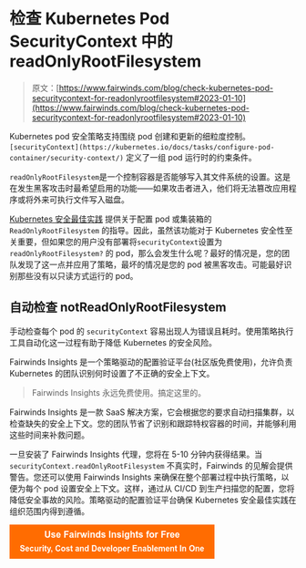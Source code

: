 # 检查 Kubernetes Pod SecurityContext 中的 readOnlyRootFilesystem

> 原文：[https://www.fairwinds.com/blog/check-kubernetes-pod-securitycontext-for-readonlyrootfilesystem#2023-01-10](https://www.fairwinds.com/blog/check-kubernetes-pod-securitycontext-for-readonlyrootfilesystem#2023-01-10)

 Kubernetes pod 安全策略支持围绕 pod 创建和更新的细粒度控制。 `[securityContext](https://kubernetes.io/docs/tasks/configure-pod-container/security-context/)` 定义了一组 pod 运行时的约束条件。

`readOnlyRootFilesystem`是一个控制容器是否能够写入其文件系统的设置。这是在发生黑客攻击时最希望启用的功能——如果攻击者进入，他们将无法篡改应用程序或将外来可执行文件写入磁盘。

[Kubernetes 安全最佳实践](https://kubernetes.io/docs/tasks/configure-pod-container/security-context/) 提供关于配置 pod 或集装箱的 `ReadOnlyRootFilesystem` 的指导。因此，虽然该功能对于 Kubernetes 安全性至关重要，但如果您的用户没有部署将`securityContext`设置为 `readOnlyRootFilesystem?` 的 pod，那么会发生什么呢？最好的情况是，您的团队发现了这一点并应用了策略，最坏的情况是您的 pod 被黑客攻击。可能最好识别那些没有以只读方式运行的 pod。

## **自动检查 notReadOnlyRootFilesystem**

手动检查每个 pod 的 `securityContext` 容易出现人为错误且耗时。使用策略执行工具自动化这一过程有助于降低 Kubernetes 的安全风险。

Fairwinds Insights 是一个策略驱动的配置验证平台(社区版免费使用)，允许负责 Kubernetes 的团队识别何时设置了不正确的安全上下文。

> Fairwinds Insights 永远免费使用。搞定这里的[](https://www.fairwinds.com/coming-soon)。

Fairwinds Insights 是一款 SaaS 解决方案，它会根据您的要求自动扫描集群，以检查缺失的安全上下文。您的团队节省了识别和跟踪特权容器的时间，并能够利用这些时间来补救问题。

一旦安装了 Fairwinds Insights 代理，您将在 5-10 分钟内获得结果。当 `securityContext.readOnlyRootFilesystem` 不真实时，Fairwinds 的见解会提供警告。您还可以使用 Fairwinds Insights 来确保在整个部署过程中执行策略，以便为每个 pod 设置安全上下文。这样，通过从 CI/CD 到生产扫描您的配置，您将降低安全事故的风险。策略驱动的配置验证平台确保 Kubernetes 安全最佳实践在组织范围内得到遵循。

[![Use Fairwinds Insights for Free Security, Cost and Developer Enablement In One](img/7c86296320eb01b215d8e2755e9c5b9d.png)](https://cta-redirect.hubspot.com/cta/redirect/2184645/34aa4987-a1f9-438a-a145-d7d82d5c479a)